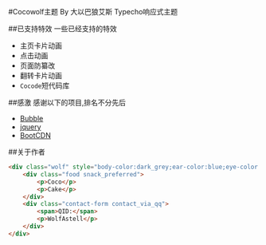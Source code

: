 #Cocowolf主题 By 大以巴狼艾斯
Typecho响应式主题

##已支持特效
一些已经支持的特效

* 主页卡片动画
* 点击动画
* 页面防纂改
* 翻转卡片动画
* `Cocode`短代码库

##感激
感谢以下的项目,排名不分先后

* [Bubble](https://github.com/trinitrotofu/Bubble)
* [jquery](http://jquery.com)
* [BootCDN](www.bootcdn.cn/)

##关于作者

```html
<div class="wolf" style="body-color:dark_grey;ear-color:blue;eye-color:green">
    <div class="food snack_preferred">
        <p>Coco</p>
        <p>Cake</p>
    </div>
    <div class="contact-form contact_via_qq">
        <span>QID:</span>
        <p>WolfAstell</p>
    </div>
</div>
```
